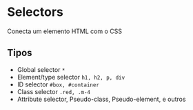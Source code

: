 # Selectors

Conecta um elemento HTML com o CSS

## Tipos

* Global selector `*`
* Element/type selector `h1, h2, p, div`
* ID selector `#box, #container`
* Class selector `.red, .m-4`
* Attribute selector, Pseudo-class, Pseudo-element, e outros
